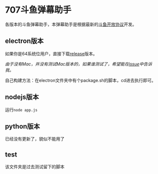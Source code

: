 # 707斗鱼弹幕助手
各版本的斗鱼弹幕助手，本弹幕助手是根据最新的[斗鱼开放协议](http://dev-bbs.douyutv.com/forum.php?mod=viewthread&tid=115&page=1#pid238)开发。

## electron版本
如果你是64系统位用户，直接下载[release](https://github.com/zephyrzoom/douyu/releases)版本。

*由于没有Mac，并没有测试Mac版本的，如果谁测试了，希望能在[issue](https://github.com/zephyrzoom/douyu/issues/new)中告诉我。*

自己构建方法：在electron文件夹中有个package.sh的脚本，cd进去执行即可。

## nodejs版本
运行`node app.js`

## python版本
已经没有更新了，貌似不能用了

## test
该文件夹是过去测试留下的脚本
